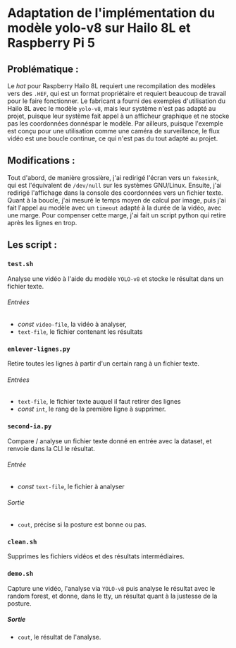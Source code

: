 # Adaptation de l'implémentation du modèle yolo-v8 sur Hailo 8L et Raspberry Pi 5

## Problématique :

Le *hat* pour Raspberry Hailo 8L requiert une recompilation des modèles vers des `.HEF`, qui est un format propriétaire et requiert beaucoup de travail pour le faire fonctionner. Le fabricant a fourni des exemples d'utilisation du Hailo 8L avec le modèle `yolo-v8`, mais leur système n'est pas adapté au projet, puisque leur système fait appel à un afficheur graphique et ne stocke pas les coordonnées donnéspar le modèle.
Par ailleurs, puisque l'exemple est conçu pour une utilisation comme une caméra de surveillance, le flux vidéo est une boucle continue, ce qui n'est pas du tout adapté au projet.


## Modifications :

Tout d'abord, de manière grossière, j'ai redirigé l'écran vers un `fakesink`, qui est l'équivalent de `/dev/null` sur les systèmes GNU/Linux. Ensuite, j'ai redirigé l'affichage dans la console des coordonnées vers un fichier texte.
Quant à la boucle, j'ai mesuré le temps moyen de calcul par image, puis j'ai fait l'appel au modèle avec un `timeout` adapté à la durée de la vidéo, avec une marge. Pour compenser cette marge, j'ai fait un script python qui retire après les lignes en trop.


## Les script :

### `test.sh`

Analyse une vidéo à l'aide du modèle `YOLO-v8` et stocke le résultat dans un fichier texte.

###### Entrées
- *const* `video-file`, la vidéo à analyser,
- `text-file`, le fichier contenant les résultats

### `enlever-lignes.py`

Retire toutes les lignes à partir d'un certain rang à un fichier texte.

###### Entrées
- `text-file`, le fichier texte auquel il faut retirer des lignes
- *const* `int`, le rang de la première ligne à supprimer.

### `second-ia.py`

Compare / analyse un fichier texte donné en entrée avec la dataset, et renvoie dans la CLI le résultat.

###### Entrée
- *const* `text-file`, le fichier à analyser

###### Sortie 
- `cout`, précise si la posture est bonne ou pas.

### `clean.sh`

Supprimes les fichiers vidéos et des résultats intermédiaires.

### `demo.sh`

Capture une vidéo, l'analyse via `YOLO-v8` puis analyse le résultat avec le random forest, et donne, dans le tty, un résultat quant à la justesse de la posture.

##### Sortie 
- `cout`, le résultat de l'analyse.